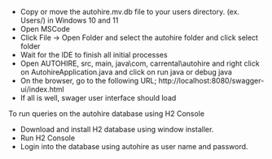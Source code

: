 - Copy or move the autohire.mv.db file to your users directory. (ex. Users/<username>) in Windows 10 and 11
- Open MSCode
- Click File -> Open Folder and select the autohire folder and click select folder
- Wait for the IDE to finish all initial processes
- Open AUTOHIRE, src, main, java\com, carrental\autohire and right click on AutohireApplication.java and click on run java or debug java
- On the browser, go to the following URL; http://localhost:8080/swagger-ui/index.html
- If all is well, swager user interface should load

To run queries on the autohire database using H2 Console

- Download and install H2 database using window installer.
- Run H2 Console
- Login into the database using autohire as user name and password.

